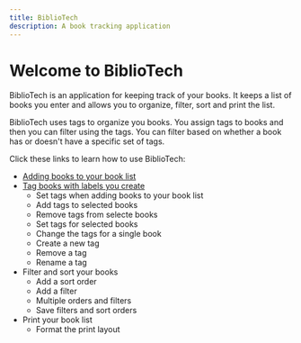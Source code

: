 ```yaml
---
title: BiblioTech
description: A book tracking application
---
```

# Welcome to BiblioTech

BiblioTech is an application for keeping track of your books. It keeps a list of books you enter and allows you to organize, filter, sort and print the list.

BiblioTech uses tags to organize you books. You assign tags to books and then you can filter using the tags. You can filter based on whether a book has or doesn't have a specific set of tags. 

Click these links to learn how to use BiblioTech:

- [Adding books to your book list](topics/add-books.html)
- [Tag books with labels you create](topics/tags.html)
  - Set tags when adding books to your book list
  - Add tags to selected books
  - Remove tags from selecte books
  - Set tags for selected books
  - Change the tags for a single book
  - Create a new tag
  - Remove a tag
  - Rename a tag
- Filter and sort your books
  - Add a sort order
  - Add a filter
  - Multiple orders and filters
  - Save filters and sort orders
- Print your book list
  - Format the print layout
